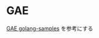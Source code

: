 # GAE
[GAE golang-samples](https://github.com/GoogleCloudPlatform/golang-samples/tree/main/appengine/go11x/helloworld) を参考にする  
